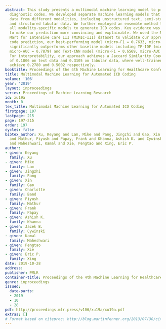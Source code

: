 ```yaml
---
abstract: This study presents a multimodal machine learning model to predict ICD-10
  diagnostic codes. We developed separate machine learning models that can handle
  data from different modalities, including unstructured text, semi-structured text
  and structured tabular data. We further employed an ensemble method to integrate
  all modality-specific models to generate ICD codes. Key evidence was also extracted
  to make our prediction more convincing and explainable. We used the Medical Information
  Mart for Intensive Care III (MIMIC-III) dataset to validate our approach. For ICD
  code prediction, our best-performing model (micro-F1 = 0.7633, micro-AUC = 0.9541)
  significantly outperforms other baseline models including TF-IDF (micro-F1 = 0.6721,
  micro-AUC = 0.7879) and Text-CNN model (micro-F1 = 0.6569, micro-AUC = 0.9235).
  For interpretability, our approach achieves a Jaccard Similarity Coecient (JSC)
  of 0.1806 on text data and 0.3105 on tabular data, where well-trained physicians
  achieve 0.2780 and 0.5002 respectively.
booktitle: Proceedings of the 4th Machine Learning for Healthcare Conference
title: Multimodal Machine Learning for Automated ICD Coding
volume: '106'
year: '2019'
layout: inproceedings
series: Proceedings of Machine Learning Research
id: xu19a
month: 0
tex_title: Multimodal Machine Learning for Automated ICD Coding
firstpage: 197
lastpage: 215
page: 197-215
order: 197
cycles: false
bibtex_author: Xu, Keyang and Lam, Mike and Pang, Jingzhi and Gao, Xin and Band, Charlotte
  and Mathur, Piyush and Papay, Frank and Khanna, Ashish K. and Cywinski, Jacek B.
  and Maheshwari, Kamal and Xie, Pengtao and Xing, Eric P.
author:
- given: Keyang
  family: Xu
- given: Mike
  family: Lam
- given: Jingzhi
  family: Pang
- given: Xin
  family: Gao
- given: Charlotte
  family: Band
- given: Piyush
  family: Mathur
- given: Frank
  family: Papay
- given: Ashish K.
  family: Khanna
- given: Jacek B.
  family: Cywinski
- given: Kamal
  family: Maheshwari
- given: Pengtao
  family: Xie
- given: Eric P.
  family: Xing
date: 2019-10-28
address: 
publisher: PMLR
container-title: Proceedings of the 4th Machine Learning for Healthcare Conference
genre: inproceedings
issued:
  date-parts:
  - 2019
  - 10
  - 28
pdf: http://proceedings.mlr.press/v106/xu19a/xu19a.pdf
extras: []
# Format based on citeproc: http://blog.martinfenner.org/2013/07/30/citeproc-yaml-for-bibliographies/
---
```

